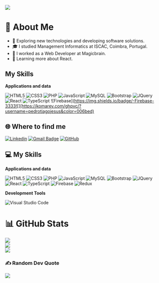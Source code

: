 ![](https://komarev.com/ghpvc/?username=pedrotiagojesus&color=006bed)

# 💫 About Me

- 🤔 Exploring new technologies and developing software solutions.
- 🎓 I studied Management Informatics at ISCAC, Coimbra, Portugal.
- 💼 I worked as a Web Developer at Magicbrain.
- 🌱 Learning more about React.

## My Skills

**Applications and data**

![HTML5](https://img.shields.io/badge/-HTML5-333333?style=flat&logo=HTML5)
![CSS3](https://img.shields.io/badge/-CSS3-333333?style=flat&logo=CSS3)
![PHP](https://img.shields.io/badge/-PHP-333333?style=flat=&logo=PHP)
![JavaScript](https://img.shields.io/badge/-JavaScript-333333?style=flat&logo=JavaScript)
![MySQL](https://img.shields.io/badge/-MySQL-333333?style=flat&logo=MySQL)
![Bootstrap](https://img.shields.io/badge/-Bootstrap-333333?style=flat&logo=Bootstrap)
![JQuery](https://img.shields.io/badge/-JQuery-333333?style=flat&logo=JQuery)
![React](https://img.shields.io/badge/-React-333333?style=flat&logo=React)
![TypeScript](https://img.shields.io/badge/-TypeScript-333333?style=flat&logo=TypeScript)
![Firebase](https://img.shields.io/badge/-Firebase-3333![](https://komarev.com/ghpvc/?username=pedrotiagojesus&color=006bed)

## 🌐 Where to find me

[![Linkedin](https://img.shields.io/badge/-Pedro_Jesus-blue?style=flat-square&logo=Linkedin&logoColor=white&link=https://www.linkedin.com/in/pedro-jesus-7a1654140/)](https://www.linkedin.com/in/pedro-jesus-7a1654140/)
[![Gmail Badge](https://img.shields.io/badge/-pedrotiagojesus1995@gmail.com-006bed?style=flat-square&logo=Gmail&logoColor=white&link=mailto:pedrotiagojesus1995@gmail.com)](mailto:pedrotiagojesus1995@gmail.com)
[![GitHub](https://img.shields.io/github/followers/pedrotiagojesus?label=follow&style=social)](https://github.com/pedrotiagojesus)

## 💻 My Skills

**Applications and data**

![HTML5](https://img.shields.io/badge/-HTML5-333333?style=flat&logo=HTML5)
![CSS3](https://img.shields.io/badge/-CSS3-333333?style=flat&logo=CSS3)
![PHP](https://img.shields.io/badge/-PHP-333333?style=flat=&logo=PHP)
![JavaScript](https://img.shields.io/badge/-JavaScript-333333?style=flat&logo=JavaScript)
![MySQL](https://img.shields.io/badge/-MySQL-333333?style=flat&logo=MySQL)
![Bootstrap](https://img.shields.io/badge/-Bootstrap-333333?style=flat&logo=Bootstrap)
![JQuery](https://img.shields.io/badge/-JQuery-333333?style=flat&logo=JQuery)
![React](https://img.shields.io/badge/-React-333333?style=flat&logo=React)
![TypeScript](https://img.shields.io/badge/-TypeScript-333333?style=flat&logo=TypeScript)
![Firebase](https://img.shields.io/badge/-Firebase-333333?style=flat&logo=Firebase)
![Redux](https://img.shields.io/badge/-Redux-333333?style=flat&logo=Redux)

**Development Tools**

![Visual Studio Code](https://img.shields.io/badge/-Visual%20Studio%20Code-333333?style=flat&logo=visual-studio-code&logoColor=007ACC)

# 📊 GitHub Stats

![](https://github-readme-stats.vercel.app/api?username=pedrotiagojesus&theme=tokyonight&hide_border=false&include_all_commits=false&count_private=false)<br/>
![](https://github-readme-streak-stats.herokuapp.com/?user=pedrotiagojesus&theme=tokyonight&hide_border=false)<br/>
![](https://github-readme-stats.vercel.app/api/top-langs/?username=pedrotiagojesus&theme=tokyonight&hide_border=false&include_all_commits=false&count_private=false&layout=compact)

### ✍️ Random Dev Quote
![](https://quotes-github-readme.vercel.app/api?type=vetical&theme=tokyonight)